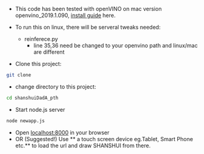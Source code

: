 * This code has been tested with openVINO on mac version openvino_2019.1.090, [install guide](https://docs.openvinotoolkit.org/latest/_docs_install_guides_installing_openvino_macos.html) here.

* To run this on linux, there will be serveral tweaks needed:
   * reinferece.py
      - line 35,36 need be changed to your openvino path and linux/mac are different

* Clone this project:
``` bash
git clone
```

* change directory to this project:
``` bash
cd shanshuiDadA_pth
```

* Start node.js server
``` bash
node newapp.js
```
* Open [localhost:8000](http://localhost:8000/) in your browser
* OR (Suggested!) Use ** a touch screen device eg.Tablet, Smart Phone etc.** to load the url and draw SHANSHUI from there. 
